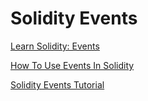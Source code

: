 # Solidity Events

[Learn Solidity: Events](https://betterprogramming.pub/learn-solidity-events-2801d6a99a92)

[How To Use Events In Solidity](https://hackernoon.com/how-to-use-events-in-solidity-pe1735t5)

[Solidity Events Tutorial](https://www.tutorialspoint.com/solidity/solidity_events.htm)


